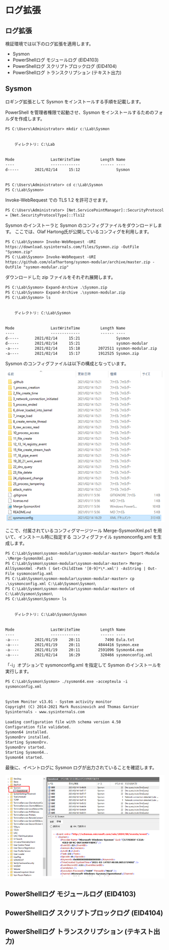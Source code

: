 # ログ拡張

ログ拡張
-------------

検証環境では以下のログ拡張を適用します。

- Sysmon
- PowerShellログ モジュールログ (EID4103)
- PowerShellログ スクリプトブロックログ (EID4104)
- PowerShellログ トランスクリプション (テキスト出力)


Sysmon
-------------
ロギング拡張として Sysmon をインストールする手順を記載します。

PowerShell を管理者権限で起動させ、Sysmon をインストールするためのフォルダを作成します。

```
PS C:\Users\Administrator> mkdir c:\Lab\Sysmon


    ディレクトリ: C:\Lab


Mode                LastWriteTime         Length Name
----                -------------         ------ ----
d-----       2021/02/14     15:12                Sysmon


PS C:\Users\Administrator> cd c:\Lab\Sysmon
PS C:\Lab\Sysmon>
```
Invoke-WebRequest での TLS 1.2 を許可させます。
```
PS C:\Users\Administrator> [Net.ServicePointManager]::SecurityProtocol = [Net.SecurityProtocolType]::Tls12
```
Sysmon のインストーラと Sysmon のコンフィグファイルをダウンロードします。
ここでは、Olaf Hartong氏が公開しているコンフィグを利用します。
```
PS C:\Lab\Sysmon> Invoke-WebRequest -URI https://download.sysinternals.com/files/Sysmon.zip -OutFile "Sysmon.zip"
PS C:\Lab\Sysmon> Invoke-WebRequest -URI https://github.com/olafhartong/sysmon-modular/archive/master.zip -OutFile "sysmon-modular.zip"
```

ダウンロードした zip ファイルをそれぞれ展開します。

```
PS C:\Lab\Sysmon> Expand-Archive .\Sysmon.zip
PS C:\Lab\Sysmon> Expand-Archive .\sysmon-modular.zip
PS C:\Lab\Sysmon> ls


    ディレクトリ: C:\Lab\Sysmon


Mode                LastWriteTime         Length Name
----                -------------         ------ ----
d-----       2021/02/14     15:21                Sysmon
d-----       2021/02/14     15:21                sysmon-modular
-a----       2021/02/14     15:18        2072511 sysmon-modular.zip
-a----       2021/02/14     15:17        1912525 Sysmon.zip
```

Sysmon のコンフィグファイルは以下の構成となっています。

![Sysmon-1](images/Sysmon-1.png)

ここで、付属されているコンフィグマージツール Merge-SysmonXml.ps1 を用いて、インストール時に指定する
コンフィグファイル sysmonconfig.xml を生成します。

```
PS C:\Lab\Sysmon\sysmon-modular\sysmon-modular-master> Import-Module .\Merge-SysmonXml.ps1
PS C:\Lab\Sysmon\sysmon-modular\sysmon-modular-master> Merge-AllSysmonXml -Path ( Get-ChildItem '[0-9]*\*.xml') -AsString | Out-File sysmonconfig.xml
PS C:\Lab\Sysmon\sysmon-modular\sysmon-modular-master> cp .\sysmonconfig.xml C:\Lab\Sysmon\Sysmon\
PS C:\Lab\Sysmon\sysmon-modular\sysmon-modular-master> cd C:\Lab\Sysmon\Sysmon\
PS C:\Lab\Sysmon\Sysmon> ls


    ディレクトリ: C:\Lab\Sysmon\Sysmon


Mode                LastWriteTime         Length Name
----                -------------         ------ ----
-a----       2021/01/19     20:11           7490 Eula.txt
-a----       2021/01/19     20:11        4844416 Sysmon.exe
-a----       2021/01/19     20:11        2591096 Sysmon64.exe
-a----       2021/02/14     16:29         320466 sysmonconfig.xml
```

「-i」オプションで sysmonconfig.xml を指定して Sysmon のインストールを実行します。

```
PS C:\Lab\Sysmon\Sysmon> ./sysmon64.exe -accepteula -i sysmonconfig.xml


System Monitor v13.01 - System activity monitor
Copyright (C) 2014-2021 Mark Russinovich and Thomas Garnier
Sysinternals - www.sysinternals.com

Loading configuration file with schema version 4.50
Configuration file validated.
Sysmon64 installed.
SysmonDrv installed.
Starting SysmonDrv.
SysmonDrv started.
Starting Sysmon64..
Sysmon64 started.
```

最後に、イベントログに Sysmon ログが出力されていることを確認します。

![Sysmon-2](images/Sysmon-2.png)

PowerShellログ モジュールログ (EID4103)
-------------



PowerShellログ スクリプトブロックログ (EID4104)
-------------



PowerShellログ トランスクリプション (テキスト出力)
-------------